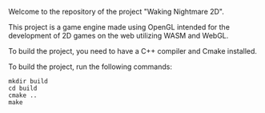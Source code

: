Welcome to the repository of the project "Waking Nightmare 2D".

This project is a game engine made using OpenGL intended for the development of 2D games on the web utilizing WASM and WebGL.

To build the project, you need to have a C++ compiler and Cmake installed.

To build the project, run the following commands:

```
mkdir build
cd build
cmake ..
make
```
